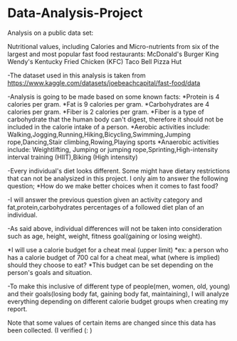 # Data-Analysis-Project
Analysis on a public data set: 

Nutritional values, including Calories and Micro-nutrients from six of the largest and most popular fast food restaurants:
McDonald's
Burger King
Wendy's
Kentucky Fried Chicken (KFC)
Taco Bell
Pizza Hut

-The dataset used in this analysis is taken from 
https://www.kaggle.com/datasets/joebeachcapital/fast-food/data

-Analysis is going to be made based on some known facts:
*Protein is 4 calories per gram.
*Fat is 9 calories per gram.
*Carbohydrates are 4 calories per gram.
*Fiber is 2 calories per gram.
*Fiber is a type of carbohydrate that the human body can't digest, therefore it should not be included in the calorie intake of a person. 
*Aerobic activities include: Walking,Jogging,Running,Hiking,Bicycling,Swimming,Jumping rope,Dancing,Stair climbing,Rowing,Playing sports
*Anaerobic activities include: Weightlifting, Jumping or jumping rope,Sprinting,High-intensity interval training (HIIT),Biking (High intensity)

-Every individual's diet looks different. Some might have dietary restrictions that can not be analysized in this project. I only aim to answer the following question; 
*How do we make better choices when it comes to fast food?

-I will answer the previous question given an activity category and fat,protein,carbohydrates percentages of a followed diet plan of an individual. 

-As said above, individual differences will not be taken into consideration such as age, height, weight, fitness goal(gaining or losing weight). 

*I will use a calorie budget for a cheat meal (upper limit)
*ex: a person who has a calorie budget of 700 cal for a cheat meal, what (where is implied) should they choose to eat?
*This budget can be set depending on the person's goals and situation.

-To make this inclusive of different type of people(men, women, old, young) and their goals(losing body fat, gaining body fat, maintaining), I will analyze everything depending on different calorie budget groups when creating my report. 

Note that some values of certain items are changed since this data has been collected. (I verified (: )
